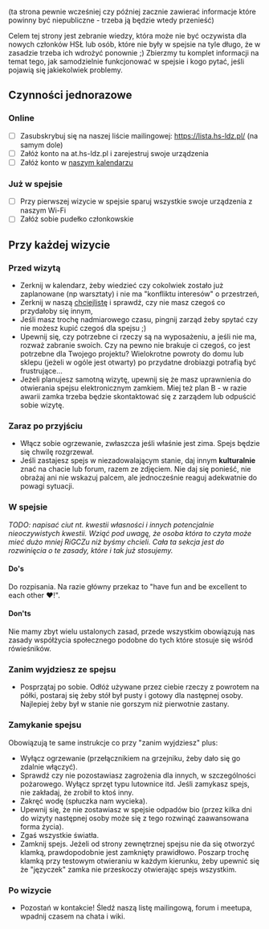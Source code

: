 (ta strona pewnie wcześniej czy później zacznie zawierać informacje które powinny być niepubliczne - trzeba ją będzie wtedy przenieść)

Celem tej strony jest zebranie wiedzy, która może nie być oczywista dla nowych członków HSŁ lub osób, które nie były w spejsie na tyle długo, że w zasadzie trzeba ich wdrożyć ponownie ;) Zbierzmy tu komplet informacji na temat tego, jak samodzielnie funkcjonować w spejsie i kogo pytać, jeśli pojawią się jakiekolwiek problemy.

## Czynności jednorazowe

### Online

- [ ] Zasubskrybuj się na naszej liście mailingowej: https://lista.hs-ldz.pl/ (na samym dole)
- [ ] Załóż konto na at.hs-ldz.pl i zarejestruj swoje urządzenia
- [ ] Załóż konto w [naszym kalendarzu](https://wiki.hs-ldz.pl/Wsp%C3%B3%C5%82dzielony-kalendarz-i-lista-kontakt%C3%B3w)

### Już w spejsie

- [ ] Przy pierwszej wizycie w spejsie sparuj wszystkie swoje urządzenia z naszym Wi-Fi
- [ ] Załóż sobie pudełko członkowskie

## Przy każdej wizycie

### Przed wizytą

* Zerknij w kalendarz, żeby wiedzieć czy cokolwiek zostało już zaplanowane (np warsztaty) i nie ma "konfliktu interesów" o przestrzeń,
* Zerknij w naszą [chciejlistę](https://pad.hs-ldz.pl/zJTFVOuMSLCqr8MAXqGnjQ) i sprawdź, czy nie masz czegoś co przydałoby się innym,
* Jeśli masz trochę nadmiarowego czasu, pingnij zarząd żeby spytać czy nie możesz kupić czegoś dla spejsu ;)
* Upewnij się, czy potrzebne ci rzeczy są na wyposażeniu, a jeśli nie ma, rozważ zabranie swoich. Czy na pewno nie brakuje ci czegoś, co jest potrzebne dla Twojego projektu? Wielokrotne powroty do domu lub sklepu (jeżeli w ogóle jest otwarty) po przydatne drobiazgi potrafią być frustrujące...
* Jeżeli planujesz samotną wizytę, upewnij się że masz uprawnienia do otwierania spejsu elektronicznym zamkiem. Miej też plan B - w razie awarii zamka trzeba będzie skontaktować się z zarządem lub odpuścić sobie wizytę.

### Zaraz po przyjściu

* Włącz sobie ogrzewanie, zwłaszcza jeśli właśnie jest zima. Spejs będzie się chwilę rozgrzewał.
* Jeśli zastajesz spejs w niezadowalającym stanie, daj innym **kulturalnie** znać na chacie lub forum, razem ze zdjęciem. Nie daj się ponieść, nie obrażaj ani nie wskazuj palcem, ale jednocześnie reaguj adekwatnie do powagi sytuacji.

### W spejsie

*TODO: napisać ciut nt. kwestii własności i innych potencjalnie nieoczywistych kwestii. Wziąć pod uwagę, że osoba która to czyta może mieć dużo mniej RiGCZu niż byśmy chcieli. Cała ta sekcja jest do rozwinięcia o te zasady, które i tak już stosujemy.*

#### Do's

Do rozpisania. Na razie główny przekaz to "have fun and be excellent to each other ❤!".

#### Don'ts

Nie mamy zbyt wielu ustalonych zasad, przede wszystkim obowiązują nas zasady współżycia społecznego podobne do tych które stosuje się wśród rówieśników.

### Zanim wyjdziesz ze spejsu

* Posprzątaj po sobie. Odłóż używane przez ciebie rzeczy z powrotem na półki, postaraj się żeby stół był pusty i gotowy dla następnej osoby. Najlepiej żeby był w stanie nie gorszym niż pierwotnie zastany.

### Zamykanie spejsu

Obowiązują te same instrukcje co przy "zanim wyjdziesz" plus:

* Wyłącz ogrzewanie (przełącznikiem na grzejniku, żeby dało się go zdalnie włączyć).
* Sprawdź czy nie pozostawiasz zagrożenia dla innych, w szczególności pożarowego. Wyłącz sprzęt typu lutownice itd. Jeśli zamykasz spejs, nie zakładaj, że zrobił to ktoś inny.
* Zakręć wodę (spłuczka nam wycieka).
* Upewnij się, że nie zostawiasz w spejsie odpadów bio (przez kilka dni do wizyty następnej osoby może się z tego rozwinąć zaawansowana forma życia).
* Zgaś wszystkie światła.
* Zamknij spejs. Jeżeli od strony zewnętrznej spejsu nie da się otworzyć klamką, prawdopodobnie jest zamknięty prawidłowo. Poszarp trochę klamką przy testowym otwieraniu w każdym kierunku, żeby upewnić się że "języczek" zamka nie przeskoczy otwierając spejs wszystkim.

### Po wizycie

* Pozostań w kontakcie! Śledź naszą listę mailingową, forum i meetupa, wpadnij czasem na chata i wiki.